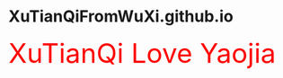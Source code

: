 # XuTianQiFromWuXi.github.io
<html>
<head>
<p><font size="9" color="red" >
XuTianQi Love  Yaojia
<title>XuTianQi   Love   YaoJia
<body  background="dajuyuan.jpg">
<p>
<font size="18" color="red" >
喜欢嘉宝，
从嘉宝的指间到发梢，
丛嘉宝的额头到双脚；</font> </p>
<p> 
<img src="jiabao.jpg" id=" 加入图片练习"> </p>
</body>
</html>


